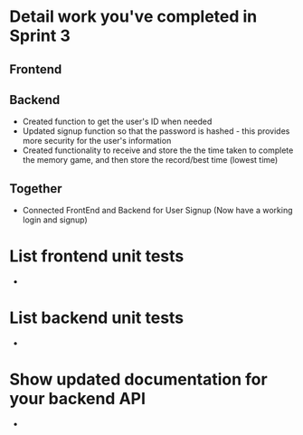 # Detail work you've completed in Sprint 3
## Frontend
## Backend
- Created function to get the user's ID when needed
- Updated signup function so that the password is hashed - this provides more security for the user's information
- Created functionality to receive and store the the time taken to complete the memory game, and then store the record/best time (lowest time)
## Together
- Connected FrontEnd and Backend for User Signup (Now have a working login and signup)

# List frontend unit tests
- 

# List backend unit tests
- 

# Show updated documentation for your backend API
- 
